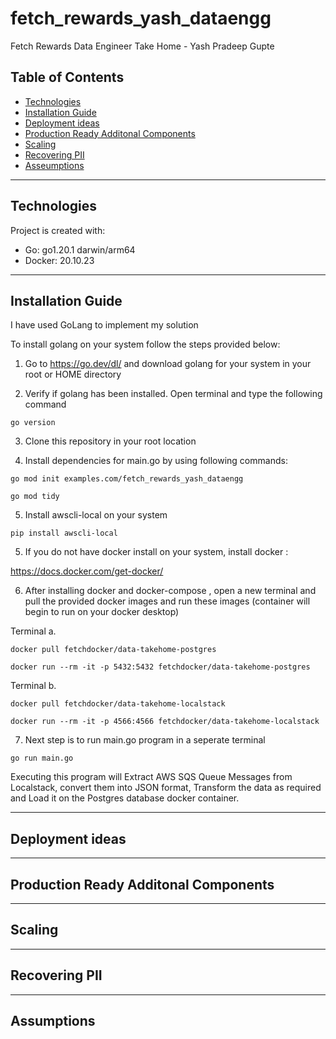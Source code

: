 # fetch_rewards_yash_dataengg
Fetch Rewards Data Engineer Take Home - Yash Pradeep Gupte

## Table of Contents
* [Technologies ](#technologies)
* [Installation Guide ](#installation-guide)
* [Deployment ideas ](#deployment)
* [Production Ready Additonal Components ](#production)
* [Scaling ](#scaling)
* [Recovering PII ](#recover-pii)
* [Asseumptions ](#assumptions)



---
## Technologies
Project is created with:
* Go: go1.20.1 darwin/arm64 
* Docker: 20.10.23

--- 
## Installation Guide 

I have used GoLang to implement my solution 

To install golang on your system follow the steps provided below:

1. Go to https://go.dev/dl/ and download golang for your system in your root or HOME directory

2. Verify if golang has been installed. Open terminal and type the following command

``` 
go version 
```

3. Clone this repository in your root location 

4. Install dependencies for main.go by using following commands:

```
go mod init examples.com/fetch_rewards_yash_dataengg
```

```
go mod tidy
```

5. Install awscli-local on your system

```
pip install awscli-local
```

5. If you do not have docker install on your system, install docker :

https://docs.docker.com/get-docker/

6. After installing docker and docker-compose , open a new terminal and pull the provided docker images and run these images (container will begin to run on your docker desktop)

Terminal a. 

```
docker pull fetchdocker/data-takehome-postgres
```

```
docker run --rm -it -p 5432:5432 fetchdocker/data-takehome-postgres
```

Terminal b.

```
docker pull fetchdocker/data-takehome-localstack
```

```
docker run --rm -it -p 4566:4566 fetchdocker/data-takehome-localstack
```

7. Next step is to run main.go program in a seperate terminal 

```
go run main.go
```

Executing this program will Extract AWS SQS Queue Messages from Localstack, convert them into JSON format, Transform the data as required and Load it on the Postgres database docker container.

--- 

## Deployment ideas


--- 
## Production Ready Additonal Components

--- 

## Scaling

--- 

## Recovering PII

--- 

## Assumptions

